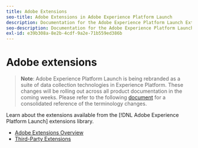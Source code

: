 ```yaml
---
title: Adobe Extensions
seo-title: Adobe Extensions in Adobe Experience Platform Launch
description: Documentation for the Adobe Experience Platform Launch Extensions provided by Adobe solutions.
seo-description: Documentation for the Adobe Experience Platform Launch Extensions provided by Adobe solutions.
exl-id: e39b308a-8e2b-4cdf-9a2e-71b559ed386b
---
```

# Adobe extensions

>**Note**: Adobe Experience Platform Launch is being rebranded as a suite of data collection technologies in Experience Platform. These changes will be rolling out across all product documentation in the coming weeks. Please refer to the following [document](../../launch-name-updates) for a consolidated reference of the terminology changes.

Learn about the extensions available from the [!DNL Adobe Experience Platform Launch] extensions library.

* [Adobe Extensions Overview](/help/extension-reference/web/overview.md)
* [Third-Party Extensions](/help/extension-reference/3rd-party-extensions.md)

